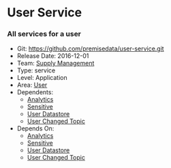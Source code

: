 # User Service
### All services for a user
* Git: https://github.com/premisedata/user-service.git
* Release Date: 2016-12-01
* Team: [Supply Management](../teams/supply.md)
* Type: service
* Level: Application
* Area: [User](../areas/user.png)
* Dependents:
  * [Analytics](analytics-schema.md)
  * [Sensitive](sensitive-schema.md)
  * [User Datastore](user-datastore.md)
  * [User Changed Topic](user-topic-changed.md)
* Depends On:
  * [Analytics](analytics-schema.md)
  * [Sensitive](sensitive-schema.md)
  * [User Datastore](user-datastore.md)
  * [User Changed Topic](user-topic-changed.md)
